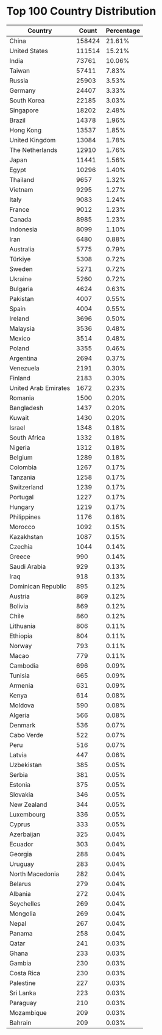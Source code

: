 # Top 100 Country Distribution
| Country | Count | Percentage |
|----|----|----|
| China | 158424 | 21.61% |
| United States | 111514 | 15.21% |
| India | 73761 | 10.06% |
| Taiwan | 57411 | 7.83% |
| Russia | 25903 | 3.53% |
| Germany | 24407 | 3.33% |
| South Korea | 22185 | 3.03% |
| Singapore | 18202 | 2.48% |
| Brazil | 14378 | 1.96% |
| Hong Kong | 13537 | 1.85% |
| United Kingdom | 13084 | 1.78% |
| The Netherlands | 12910 | 1.76% |
| Japan | 11441 | 1.56% |
| Egypt | 10296 | 1.40% |
| Thailand | 9657 | 1.32% |
| Vietnam | 9295 | 1.27% |
| Italy | 9083 | 1.24% |
| France | 9012 | 1.23% |
| Canada | 8985 | 1.23% |
| Indonesia | 8099 | 1.10% |
| Iran | 6480 | 0.88% |
| Australia | 5775 | 0.79% |
| Türkiye | 5308 | 0.72% |
| Sweden | 5271 | 0.72% |
| Ukraine | 5260 | 0.72% |
| Bulgaria | 4624 | 0.63% |
| Pakistan | 4007 | 0.55% |
| Spain | 4004 | 0.55% |
| Ireland | 3696 | 0.50% |
| Malaysia | 3536 | 0.48% |
| Mexico | 3514 | 0.48% |
| Poland | 3355 | 0.46% |
| Argentina | 2694 | 0.37% |
| Venezuela | 2191 | 0.30% |
| Finland | 2183 | 0.30% |
| United Arab Emirates | 1672 | 0.23% |
| Romania | 1500 | 0.20% |
| Bangladesh | 1437 | 0.20% |
| Kuwait | 1430 | 0.20% |
| Israel | 1348 | 0.18% |
| South Africa | 1332 | 0.18% |
| Nigeria | 1312 | 0.18% |
| Belgium | 1289 | 0.18% |
| Colombia | 1267 | 0.17% |
| Tanzania | 1258 | 0.17% |
| Switzerland | 1239 | 0.17% |
| Portugal | 1227 | 0.17% |
| Hungary | 1219 | 0.17% |
| Philippines | 1176 | 0.16% |
| Morocco | 1092 | 0.15% |
| Kazakhstan | 1087 | 0.15% |
| Czechia | 1044 | 0.14% |
| Greece | 990 | 0.14% |
| Saudi Arabia | 929 | 0.13% |
| Iraq | 918 | 0.13% |
| Dominican Republic | 895 | 0.12% |
| Austria | 869 | 0.12% |
| Bolivia | 869 | 0.12% |
| Chile | 860 | 0.12% |
| Lithuania | 806 | 0.11% |
| Ethiopia | 804 | 0.11% |
| Norway | 793 | 0.11% |
| Macao | 779 | 0.11% |
| Cambodia | 696 | 0.09% |
| Tunisia | 665 | 0.09% |
| Armenia | 631 | 0.09% |
| Kenya | 614 | 0.08% |
| Moldova | 590 | 0.08% |
| Algeria | 566 | 0.08% |
| Denmark | 536 | 0.07% |
| Cabo Verde | 522 | 0.07% |
| Peru | 516 | 0.07% |
| Latvia | 447 | 0.06% |
| Uzbekistan | 385 | 0.05% |
| Serbia | 381 | 0.05% |
| Estonia | 375 | 0.05% |
| Slovakia | 346 | 0.05% |
| New Zealand | 344 | 0.05% |
| Luxembourg | 336 | 0.05% |
| Cyprus | 333 | 0.05% |
| Azerbaijan | 325 | 0.04% |
| Ecuador | 303 | 0.04% |
| Georgia | 288 | 0.04% |
| Uruguay | 283 | 0.04% |
| North Macedonia | 282 | 0.04% |
| Belarus | 279 | 0.04% |
| Albania | 272 | 0.04% |
| Seychelles | 269 | 0.04% |
| Mongolia | 269 | 0.04% |
| Nepal | 267 | 0.04% |
| Panama | 258 | 0.04% |
| Qatar | 241 | 0.03% |
| Ghana | 233 | 0.03% |
| Gambia | 230 | 0.03% |
| Costa Rica | 230 | 0.03% |
| Palestine | 227 | 0.03% |
| Sri Lanka | 223 | 0.03% |
| Paraguay | 210 | 0.03% |
| Mozambique | 209 | 0.03% |
| Bahrain | 209 | 0.03% |
